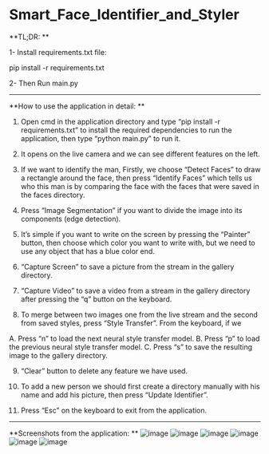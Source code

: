 # Smart_Face_Identifier_and_Styler


**TL;DR:
**

1- Install requirements.txt file:

pip install -r requirements.txt

2- Then Run main.py


-------------


**How to use the application in detail:
**

1. Open cmd in the application directory and type “pip install -r
requirements.txt” to install the required dependencies to run the
application, then type “python main.py” to run it.

2. It opens on the live camera and we can see different features on the
left.

3. If we want to identify the man, Firstly, we choose “Detect Faces” to
draw a rectangle around the face, then press “Identify Faces” which
tells us who this man is by comparing the face with the faces that were
saved in the faces directory.

4. Press “Image Segmentation” if you want to divide the image into its
components (edge detection).

5. It’s simple if you want to write on the screen by pressing the “Painter”
button, then choose which color you want to write with, but we need
to use any object that has a blue color end.

6. “Capture Screen” to save a picture from the stream in the gallery
directory.

7. “Capture Video” to save a video from a stream in the gallery directory
after pressing the “q” button on the keyboard.

8. To merge between two images one from the live stream and the
second from saved styles, press “Style Transfer”. From the keyboard, if
we

A. Press “n” to load the next neural style transfer model.
B. Press “p” to load the previous neural style transfer model.
C. Press “s” to save the resulting image to the gallery directory.

9. “Clear” button to delete any feature we have used.

10. To add a new person we should first create a directory manually with
his name and add his picture, then press “Update Identifier”.

11. Press “Esc” on the keyboard to exit from the application.

-------------------

**Screenshots from the application:
**
![image](https://github.com/nooreldeenmagdy/Smart_Face_Identifier_and_Styler/assets/74083059/af1f9346-d25f-4847-8f49-dea6a9a0afe8)
![image](https://github.com/nooreldeenmagdy/Smart_Face_Identifier_and_Styler/assets/74083059/768318c8-8a8d-4da8-a545-5dc2868a2c40)
![image](https://github.com/nooreldeenmagdy/Smart_Face_Identifier_and_Styler/assets/74083059/4298064b-6e45-4d97-a8cb-1f6a301f6d7c)
![image](https://github.com/nooreldeenmagdy/Smart_Face_Identifier_and_Styler/assets/74083059/0177d60f-fe7c-41a1-b919-a2f2d3d106fb)
![image](https://github.com/nooreldeenmagdy/Smart_Face_Identifier_and_Styler/assets/74083059/f3ae557e-e62e-45a7-808f-04d44bed2a1c)
![image](https://github.com/nooreldeenmagdy/Smart_Face_Identifier_and_Styler/assets/74083059/e45e79bd-6277-46c1-b820-a33d34b5b50b)

